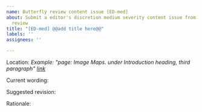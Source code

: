 ```yaml
---
name: Butterfly review content issue [ED-med]
about: Submit a editor's discretion medium severity content issue from a Butterfly
  review
title: "[ED-med] @@add title here@@"
labels: ''
assignees: ''

---
```


Location: 
*Example: "page: Image Maps. under Introduction heading, third paragraph" [link](https://www.url.com)*

Current wording:

Suggested revision:

Rationale:
